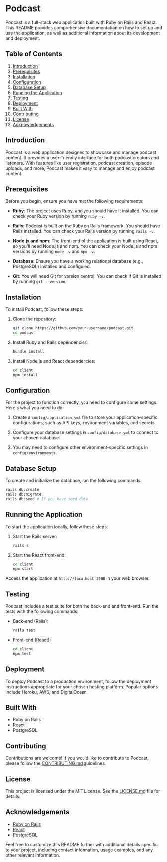 # Podcast

Podcast is a full-stack web application built with Ruby on Rails and React. This README provides comprehensive documentation on how to set up and use the application, as well as additional information about its development and deployment.

## Table of Contents

1. [Introduction](#introduction)
2. [Prerequisites](#prerequisites)
3. [Installation](#installation)
4. [Configuration](#configuration)
5. [Database Setup](#database-setup)
6. [Running the Application](#running-the-application)
7. [Testing](#testing)
8. [Deployment](#deployment)
9. [Built With](#built-with)
10. [Contributing](#contributing)
11. [License](#license)
12. [Acknowledgements](#acknowledgements)

## Introduction

Podcast is a web application designed to showcase and manage podcast content. It provides a user-friendly interface for both podcast creators and listeners. With features like user registration, podcast creation, episode uploads, and more, Podcast makes it easy to manage and enjoy podcast content.

## Prerequisites

Before you begin, ensure you have met the following requirements:

- **Ruby**: The project uses Ruby, and you should have it installed. You can check your Ruby version by running `ruby -v`.

- **Rails**: Podcast is built on the Ruby on Rails framework. You should have Rails installed. You can check your Rails version by running `rails -v`.

- **Node.js and npm**: The front-end of the application is built using React, so you'll need Node.js and npm. You can check your Node.js and npm versions by running `node -v` and `npm -v`.

- **Database**: Ensure you have a working relational database (e.g., PostgreSQL) installed and configured.

- **Git**: You will need Git for version control. You can check if Git is installed by running `git --version`.

## Installation

To install Podcast, follow these steps:

1. Clone the repository: 
   ```sh
   git clone https://github.com/your-username/podcast.git
   cd podcast
   ```

2. Install Ruby and Rails dependencies:
   ```sh
   bundle install
   ```

3. Install Node.js and React dependencies:
   ```sh
   cd client
   npm install
   ```

## Configuration

For the project to function correctly, you need to configure some settings. Here's what you need to do:

1. Create a `config/application.yml` file to store your application-specific configurations, such as API keys, environment variables, and secrets.

2. Configure your database settings in `config/database.yml` to connect to your chosen database.

3. You may need to configure other environment-specific settings in `config/environments`.

## Database Setup

To create and initialize the database, run the following commands:

```sh
rails db:create
rails db:migrate
rails db:seed # If you have seed data
```

## Running the Application

To start the application locally, follow these steps:

1. Start the Rails server:
   ```sh
   rails s
   ```

2. Start the React front-end:
   ```sh
   cd client
   npm start
   ```

Access the application at `http://localhost:3000` in your web browser.

## Testing

Podcast includes a test suite for both the back-end and front-end. Run the tests with the following commands:

- Back-end (Rails):
  ```sh
  rails test
  ```

- Front-end (React):
  ```sh
  cd client
  npm test
  ```

## Deployment

To deploy Podcast to a production environment, follow the deployment instructions appropriate for your chosen hosting platform. Popular options include Heroku, AWS, and DigitalOcean.

## Built With

- Ruby on Rails
- React
- PostgreSQL

## Contributing

Contributions are welcome! If you would like to contribute to Podcast, please follow the [CONTRIBUTING.md](CONTRIBUTING.md) guidelines.

## License

This project is licensed under the MIT License. See the [LICENSE.md](LICENSE.md) file for details.

## Acknowledgements

- [Ruby on Rails](https://rubyonrails.org/)
- [React](https://reactjs.org/)
- [PostgreSQL](https://www.postgresql.org/)

Feel free to customize this README further with additional details specific to your project, including contact information, usage examples, and any other relevant information.
